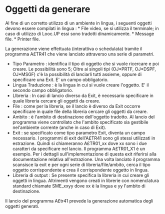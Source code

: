 # Oggetti da generare

Al fine di un corretto utilizzo di un ambiente in lingua, i seguenti oggetti devono essere compilati in lingua : 
 \* File video, se si utilizza il terminale; in caso di utilizzo di Looc.UP essi sono tradotti dinamicamente.
 \* Message file.
 \* Printer file.

La generazione viene effettuata (interattiva o schedulata) tramite il programma A£TR41 che viene lanciato attraverso una serie di parametri.
-  Tipo Parametro :  identifica il tipo di oggetto che si vuole ricercare e poi creare. Le possibilità sono 5; Oltre ai singoli tipi (OJ\*PRTF, OJ\*DSPF, OJ\*MSGF) c'è la possibilità di lanciarli tutti assieme, oppure di specificare una Exit. E' un campo obbligatorio.
-  Lingua Traduzione :  è la lingua in cui si vuole creare l'oggetto. E' il secondo campo obbligatorio.
-  LIbreria :  In casi di lancio diverso da Exit, è necessario specificare in quale libreria cercare gli oggetti da creare.
-  File :  come per la libreria, se il lancio è diverso da Exit occorre specificare in quale file della libreria cercare gli oggetti da creare.
-  Ambito :  è l'ambito di destinazione dell'oggetto tradotto. Al lancio del programma viene controllato che l'ambito specificato sia gestibile nel'ambiente corrente (anche in caso di Exit).
-  Exit :  se specificato come tipo parametro Exit, diventa un campo necessario. I programmi di exit dell'A£TR41 sono gli stessi utilizzati in estrazione. Quindi si chiameranno A£TR01_xx dove xx sono i due caratteri da specificare nel lancio. Il programma A£TR01_X1 è un esempio. Per i dettagli sull'implementazione di questa exit riferirsi alla documentazione relativa all'estrazione. Una volta lanciato il programma scansisce la exit e per ogni serie di libreria/file/ambito, cerca il tipo oggetto corrispondente e crea il corrispondente oggetto in lingua.
-  Libreria di output :  Se presente specifica la libreria in cui creare gli oggetti in lingua. Altrimenti vengono creati in librerie con nomenclatura standard chiamate SME_xxyy dove xx è la lingua e yy l'ambito di destinazione.

Il lancio del programma A£tr41 prevede la generazione automatica degli oggetti generati.






